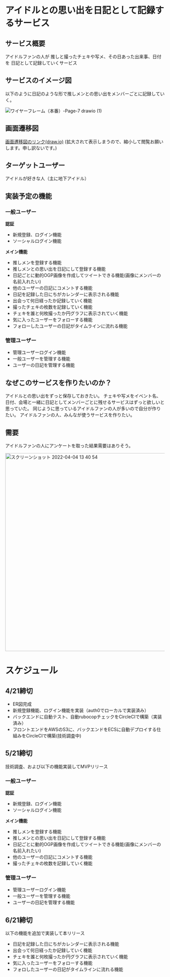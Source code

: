 # アイドルとの思い出を日記として記録するサービス

## サービス概要

アイドルファンの人が
推しと撮ったチェキや写メ、その日あった出来事、日付を
日記として記録していくサービス

## サービスのイメージ図
以下のように日記のような形で推しメンとの思い出をメンバーごとに記録していく。　

![ワイヤーフレーム（本番）-Page-7 drawio (1)](https://user-images.githubusercontent.com/71915489/161472534-24be4305-27c0-4dbb-bf7f-c07b5eea8465.png)
## 画面遷移図
[画面遷移図のリンク(draw.io)](https://app.diagrams.net/?title=%E3%83%AF%E3%82%A4%E3%83%A4%E3%83%BC%E3%83%95%E3%83%AC%E3%83%BC%E3%83%A0%EF%BC%88%E6%9C%AC%E7%95%AA%EF%BC%89.drawio#R7V3bcuM2tv0aV815EIsE74%2BSbSUz6e7pdJJJJi8pta22ldiSI8lxer7%2BECQB4rJBghJAUTbiVFsmKeqChY2NfVnrIrx8%2FPub7eLp%2Fv3mdvlwgfzbvy%2FCqwuEkjQPi1%2F4yNfqSJ6mSXXkbru6rY4FzYEfVv9b1gf9%2Bujz6na54y7cbzYP%2B9UTf%2FBms14vb%2FbcscV2u3nhL%2FuyeeBf9Wlxt5QO%2FHCzeJCP%2Fry63d9XRzOUNse%2FXa7u7skrB0lenXlckIvrT7K7X9xuXphD4fVFeLndbPbVo8e%2FL5cP%2BNsj38v7cPvP65d37%2BdXv%2F25%2FC272f%2FXR5PqZvM%2BT6EfYbtc7w%2B%2B9fyfvy%2Bf7jfBv%2BdP%2Fu7D399H6cN9%2FRT%2Fr8XDc%2F191Z91%2F5V8gbv9dvMH%2Fe6Ci3BGvwi%2F%2BGPxsLpbF4%2B31Xc4u98%2FPjTXPeGbPP59h8HlPW5u%2Fnh%2B8oqR3i9W6%2BV2533G47vc%2FrxalzecbWv84BtXr3u5edhsUflOQt%2FPbr584U%2BF1ambCP8Upx6LO%2F%2B4%2FLv6mi7xLZc3z9vd6q%2Flp%2BWuufnmaXGz2mNMR8JrFYdul18Wzw%2F4w3xZPTyQo%2BvNunj2THMs6jH7a7ndL%2F9mkFiPzTfLzeNyv%2F1aXELOBlHmxVn1tHqyTZBfD9BLA900rI%2Fds7AN4%2Froop4vd%2FQVGkwUD2pY9IBIIEHkI55yyA%2F6QuV2sbtf3gq4uSm%2Bx%2BW2L3AW65t7PCqzL8WxGjRBWv9NRqzARVL%2Bx7zcw%2FLLHhzF1umhPYqJzw1ggKThCwJg%2BFBiafCQNHj3%2Bz22vFN8XzR%2FeXnxbreLF2%2B1GcNosvN%2FZCMbhPzQJvLMRPGgQ6thu7eb5%2FUtHaSX%2B9V%2B%2BUNh%2BfDZl2Is%2BHESvuD5fJpdx5JxrM0gD45IsJXs0xtTm%2Fg2x8eLkDD3ck3jmdgynUi2nRcoKVeWJ26gkj%2BfsRcxeyjmw4S8tSm2sV7cnC0e3dW%2Fq9WpGLDScyJfenNhmJY%2FwHOvw4ssuMimF8Xg5PFFNidHovKIf5Fl5RHUnMqrZ%2Fn4f%2FwgvMjT%2BsE0ry%2BeRuSUXx%2BZkWtml%2BTUFXnWFLim%2FlCft%2BLHLL766pPyh3dPizX4JdbfB%2F76tnef%2FxH4xaLqY2eg%2BDoLS0Ifo%2Fj%2F8B%2F4jj5%2BgcmXxePq4Wv1zOJ2i8en6rsMMbzXm%2F0Gv9xivSt%2B%2Ff4kXUBvjC%2BZFF7N6gt%2F%2B8r9KEcVednT3%2FLgXG6evlZ%2BVPHES4S%2FXeQXPwWM%2FAn%2BOF83%2B8UWv4314o%2FF18XjgvmOqu%2FDAEKUA6E9NMXhp%2BaYYJP2pXfGLRCQgQFcL2mRwdZhVbj60%2FrE4%2Br2Fr8MaOl4WygYO7%2F8j7NWoU1rhfzQyzXsVQgtKak1eyW7C52zrZ%2FJ0py0i3%2F4dDqBj1pm7uNmvdmVQ6%2BYfT409S5QLO6C4%2BKbw0fLHR79i3yTcfldFkeu8GP8xmL8bcXYreq4NqDXEmQddBvU3KYaMHoG%2F4O%2F7%2BJA%2FY3H5Dsn11SfH1%2FADmDx97S8uBxE9qryrzvmcX17bBPgM%2BWHIK%2FOXoCAt0M9FXzALy9l5jA%2BWM5ifLw0HPhIUP6JB3deDX99s2JFQXFW%2FjOjf%2BIXnYXc2Sniz2bl%2B%2FqwutmUD95vfl%2FRV%2Fhh87yt30jlQBdX1N9VNVT4F75w591tNncPy8XTale4uI%2F1qZtd%2FZT5F%2FJeyUeP6zeBfzL6YCadQvWDWah81hSpn5VVD2bk8xUPm09IbS15U4X7Np%2FO5xWCGPPMnp%2FX5xkYVvZPB%2Bj0FMV4YyRjbCabK1HYzAr%2Fa3NiUsaYyInKaNKTKfukBt31zEmZk4tdc%2BKOeQ%2FiLCz%2FpFORPcgbiPo6yZK0LtTOLjq76Oyis4vOLmpsOfgLjw151JMkJJvTbEY2pyHZriJyBO8kK6BU04CbBM0UqCZACX8l%2BGvoM8CvYV9jtAZvDXhysIJtDXX%2ByhrkwpUlvCm4Z%2BRdi7GaEtTiTuyCwtnCRojkk3QD3DQUbn7XEyp3PfX%2BWV6WxQ19Dq%2BdNYiF4MtsXuMpD%2BsjdUCkeHB9cZ3g8Mo0vrjOLqbZRZ4xyP%2FcuQE3vtmuw6pHbLVp1Bi%2F%2FN3DYrcTI8j4xMPi8%2FJhtrj54658NoTB3R%2FL%2Fc09s4GnU%2FfH1eMSh2U%2BLF%2BKfz9tHgsDwUeQo5Y9v61NfuSLe%2Fw49z2f%2BQ9ID6SxDH5ruR0UdceQsR8kBXwRDyrFgBsYJwCgrMG62y5uV0vpcv1IURPvQcNCIQm7oQDZQWtQiA2nExQTmgwoC4vp9gbf62aPsXG1eC4%2B7ZIm90wtruyLFCuh%2BDJMpklaBamlkGEYz2PZWHIWb0BI5YGXxQ2kAglSSQxYF4vmJTl%2BZU35ldW%2FXewXk%2Bqi7Q33TD6zCUOjBAaFRXj13eqlcPVn7xfbZ%2B5VvlSobo5VF%2Frihcy6XriHJD0ynUmpj5RPoVQPoovZrMycVImXK8YJKI6gi%2BwSewPTK%2FzgjBb89plvLQEYJ2IKME2L%2FXrUZmNphn6Y5TZ9Q%2FOhmAYJPw2KGSIcEeZDlXYkycEsJanJhCQiieNMp0pxyk2M%2FhMDrxQdEwMNOjGytzIx6OautP15ppgG3AOcAy7ekV%2FsU%2BeIOe%2BQf8CSEI4M%2BflbQX61JARkASDBtdxvXRIKPyipa1MKtwivHzGuGsFPT%2FFzZ5GbBgdMgywY1zQgIb%2Bjp0Gd2gKqEvIzmCMxdnpm03KZuCLLxJSEpFXLRILnCN58FDMiKp2kBM%2BLGdmXFDsJPGvmF3m5n8jm%2BGztUREfq%2FbVEP6%2FfpCTUyHvfinehpuGB0zDKPFQ0EzDUJ6GOfKAPXtgLQ4UQjWLB4QEzzf8IwV5rrN5KOOPi17jPz4u9sUN1%2BURXB0PBJIyH%2F8M7PGgLlMPhZzt4QuNGV%2F9zD5747eEqGRciILydw5R54SozB8XogylxRyieERtN%2FvFfrXBF0%2BCwTEWjQtjGvk2h7FxW63OKOqwiIKybQcgSqcsA4LXt8uHv5Z4S8aPPIr1R541ELncmFs%2BcxbP8B1vV9sCcNW1u80z%2FiD2ujXy0EuYXH3IwaC7qCP3IijvmsW04dc8GKBUkwODETAknp9LWXaSWUGJFzNnIwkMxY4%2Fg8CQelFgCwxQesWBwZBlyFBO%2F8tSHg1pZ5FPoICDTdsA5RwcHEzAIS3g4DdwyDk0pH6XbYhDLwgGNg6RRh%2B5Q8OhaPCZ6G6Q8HCIsw7joIRD7NmyDZGh8K9DA4QGFDamgV8pUjzFs4PAUDgUsS00aARrXVHoiIpCw0wsCs2zkRWFRhrhWp49RsE5I%2FLKfN5s9sUoLZ687bZkEqN0MjKLSTFO1wn%2B4eEJoVcY3i%2FlfxdquhShFp7tWZDK0q3ZmjiWioOjLucDQcxEoTUYQDHWmlKjTiTzfwkQ4cdztb5fbld7Ybiao2KfAHO9YhiPhCCe9LPn%2FR4vLRwOn4rXLb7BJWP2wIR1yVZGmelIsxrbJmEBaHRudiONJalowc12%2BVAsxn8tmXvZAJMcTFWxk50YMW744eGvX%2BHjZlVW%2Bwh0auQZmy9fdsu9BBf6vo5AkBw8lZelzkqVM4FDtxd2RAvo6ECUDwciOegaOjN0%2FmYoQMNBCKyErxyhO84tgsvrRoGuFs8cj82r9ov%2B5jA2DD4nopduEZ%2Bd9eog2dyXL4tsCfOC8dgeqIbUBIUch%2F%2F2JVXqXB9mfaWpa4BYbsi9XgyFmA2A5sGBxhpowlNjRiMQzYwlGZJ3%2BCv9uNmt6qju502x1jz2cILZEI84zvvN0wUU91bHBvXXyNVml3qrm8165z3vaASyKy4eJDI2aGBLDkxa4nIhuzUp%2BJj6kee3VsgkAKbi1LMV0I6hgHbPPhMEcr1gtpa87kvCzReknRU3X2S4vYLyCmXaJquFgTsQ8XQAA%2Ffn0g%2Fb1b8hHFOSbQFidIawdPvhrLrRD%2FUHKKfVhRxJL%2F%2BurwkgmNZzp92YimQynLW0hfA4hFrM28PrOYBwlHtEZsI8xI%2FvpUUwnVHN9EwahCjlc90pRHkPAsxb1FAZlF1Js6q7KcTdR5ro70glLXZPlV7Il9Xfy9sTmLsoPoCBA0W550MFH8xx45BI1AxX9xEICOwsTWqTghFR5rC6iMjN9tR9Kny8xba47%2BzfhTvU2lXXLI7sZd0whxkva6qCuQTzrIF5J%2F81%2Fl7PxxHlsvU9GZvE5cFyFx2pmyas2YBCCtwyZ81TTcBM1gG7G39H1JPIsaCVVE7DV0mUCA8v8muJu38qEXYcxT7Hr9ayfb6cX0nob8R31NIU1P3QnxCs0yGqiyDRfeC8LI3pwPoh1lyPLKALBNXikqAfBBDyQ1vI1ygyPpyPU1UK1Ebfr8LSUNYIUIVJEmBIIjGibG5MOt0%2FbWvUaV1ifdZLZvnMKPVD2mZ3aq5MZ4BGYoCiiK9YO731OZ46JQyU62PQsLM2NK0NuLccacP8YlqyLmQREcupBHX45ZWK5cxyfk4wG6as5Agq5kEeMXQQDI1DFpe8EFUk4ZJnZqhedI6fXjymD84qQHpo1IsuAdbwL%2B32KEEna%2B0jaLtvz9qr41mwwlQ5AVqFjgg0O2iw1xUN9mPJlQ5IIVU7NSh0pqZoydSriVIgQXyJiHmJ7g%2B7r83pujSn29Kcyp8GNBA%2BmX5de8X64itxqk%2FpszojKoiRzKLPonO%2BYnW5bu7csLqwcZgEv438irEUsn2RuKebp1cWh9opwsmH32FUkstclSRNV8yzKIHfVRP6rD9FzK%2F4ITGy1DgyT89z8h0ixpZBdPEXnPCUmwfW5wFFUFSuWZTGnK6YBCZN9DvnIFnDLcFadDRmXi%2BdfrmKVaMQENSn5MEVf5%2Fr8tWF%2ByAGyDmeKDPEY4pCkl3lKcYvmcU9K9F69eaxeYi4lyn8Kd5xBDtxlBarSr%2FMy0h0XkaieSyIgxkQUrrKusX4gga%2FAQ9kxgubXR8JivE7ZAcTuFvzypDolYWQVxaHslcWWNP9TNW6n9opGEVsWgPUJVnoBaJk1GTxpWaRuhlYR%2BSQjTRUBCYlJMFeCgYoYOtMNr%2B6gvArZSajK%2FzTsjNX7iNsIbFKDsr9fIQlIJBhiQIwUm2i9eZfvzx%2B%2F8s36P67S%2F%2Fj4%2Brft9%2F%2F9uknHbX35fp2ut2WI3qDgwqrG368%2B2%2FWorbyFSHD3X%2F%2Ftry9W7aODttBB9UamKnAq3KBKlKAOAy9OJHagsntd2U3W33HZojlMtRQVjmOCVcRudl%2Bsb1b7qWbHVD%2F9xf6cffNw9%2FfPv60zT6%2B%2B%2Fhy%2FzL5V9uGc8TJjkE1d1zQ0WB8PQi8PGD4Ffh4%2B5AxyF%2Bj96swyR7%2F%2Bb%2Bff%2Ft9k3%2F36yS6nGgUqTEWtfaF1MI5nDXMiiPF17n9%2Bkt9uvzjv%2FgPL43J31d%2Fs2evvh40IJXR0Jj2IzG3NPJGtZOFJVPXpKI04BbtoP225owrXLrTGdHWLX0wbVsjdalE%2F8yORT0zVV%2B2hX3R%2Bbayy7bhfbj95%2FXLu%2Ffzq9%2F%2BXP6W3ez%2F6yNq2%2FTrzFGaUdaaegpNIIW%2FCKr6NKFq%2Fv2nd5%2FCP%2BM%2Ffv4%2BeJytg59%2BeXn3J%2Bj19tuMZSD6tRMrxXtcPe1UqGoraQPcY35hXtwXi3EVerlZre9mdbXzVdQc%2B1R%2Fxe2FytYwEcUyJmj2m1u3IbUzE2R54FZIg4SgV%2BUC5zy1ahn686m5nZPsP%2BpXQZoZYCwVy49uAMz4BHIGgjCyNbxdQkuHBdVjsOBh8by%2F95m9RIa3FjjlUe4lmgSHushhmnaECWUZ3OPeco%2FgaBPUJPmmOvGkH1nS%2B0TykdvVX0d8RO6LAkZqDo1UgpP0uRDuJ6mx4lvKK9W26ybNzyQSflgsfmBCyn1xUOUrVC8jCDUE5Zix8WfEyERohJ3LLxf4vo3CTF%2FFue19gU%2B3XMpgUPa2p7PYYzGwvnoXfiVgy6GVOrO2UhvaEx2Ga8W%2BRyxxE5cATevKJDjbbenBmynFJHN7rHPdY6Eopd1xbVusFAqDmdhigXM0UO%2BxdGcavMdSL2Ruj8UEsTLBBR%2FBBitQ50AbQ9XDj2QrLnWSoJBZNO4lDNwRruMnxPEJ%2FIQgFxAYApQDMQRAI3T4MAA16PDHmO1sG5GRhN%2FDIBKGO8o9Jr2ZCY2MutH4iK5kIozMB%2BBhzKjjBtC%2BRL2utRY73TP%2BqVapqY576POV3pIzOMyb1Q4rVLV1ha%2BMH1Qih8np336M99zZpeica3bKNSVjKQ4A1C3PM1yS2O6lc9iCFymNxilxAVCaKmhlEPa9thaKEAkLBeSpZKCnYqJaC570GuoILUwM7Le3rd6vBvfCTTEOi9V6ud15n4sFaLfc%2FrxalzekrFhCPxsiI5bdlFUAzKmwOnUT4Z8LnpUBXeJbLm%2Bet7vC4H9a7pqbb7Dzuv9KVi2diLKyms8MPKIwFDxZBJRNpVCPRZBYK5sK5BDEx0WxECOSLtYHyrGUHQxsFuub%2Bw209RSmOOXw6Jzi7bNDnwZGzM3rbUVQYmn4kLw55fkIXl5evNvt4sVbbcYwnuz8H9vYBsL8BPpdQcfT3uCqqS2UkQdDVe11oRu%2Bwfbu8%2BIfful%2FFB%2FDBx%2F934WyHeNxs97syrVdUeKuiELG5SBhPL3f3C4f8IHr8uh2U1xJ%2FyLfZFx%2BlziOhR%2FjNxbjb6sKhLVfG9BrCaoOug1qblMNGD2D%2F8Hfd3Gg%2FsZj8p2Ta6rPjy9gB5AE86pBZK8q%2F7pjHte3x5EE%2BEz5Icirsxcg4O3Q%2FDA%2B4JeXMk4aPli6afh4aQfwkaD8k3HO6psVniOKs%2FKfGf0TvyiOfzBnp4g%2Fm5Xv60PZ5lE8eF82esRc0BO%2FAgl7ku%2BqDn22BD9p%2BJMLgJKPHtdvAv9k9MFMOoXqB7NQ%2BawpUj8rqx7MyOcrHjafkDol5E3hbfZ0Pq8QxLgy7Pl5fZ6BYWX6dIBOT1GMN%2FYxxhayubIkGyH3%2BdqcqNwZcqIymvRkyj6pQXc9c1Lm5GLXnLhj3oM4C8s%2F6VRkD%2FIGor5OsiStaQRnF51ddHbR2UVnF3sXOwh7jMMpcjT7QCugVNPAcEb0gsFoDd4a8ORgBdsa6vyVNciFK0t4U3DPyLuW6tqmQB1ce8XbsZsg0nUAhCQgbtwgJuRkxrc9ZN%2FlGP0co9%2FpGP0MBRVCsaJhWFI%2FeIJ1tvCOsc%2FNkfoN1d5mCPonZvWDoa8OqTkGOYf2I9B%2BSgq5f02%2F%2BW7x%2B%2Fxl9u%2BHb37%2FEH%2F3w3%2FSX7pbgxRIz25uIStepY1zWo9NmJUySoREirdzWrx9JZ0i7G45debbk%2F8Rhnh9Tfnq58v39p%2Fl9naxFtnecnn6UD0ia1hFfGOon4a8i0JEU1l9DFsCmiB21VYaLlUBHfxuhkRF%2F4iirIO2KeRzBSlZAeegAW%2Bn131gucRrqvxvJby155THXhzxub4o8QDZ2DAGPXMjtcYQ7mWpz76lxkhJGNWJ16YdSDUBGF6x3uGfV8itYyrvnGSewLUM5Z7DPPRQLoPRRGnIu9vN5MfNx3Xw7sMv%2B895PPnjA9Jh1HH66Eb00a2ZtTQAzRqoih5GmRcZcEZBLHVGHKQo2XerlxWO6y62z9y%2By2zYrnqVmfQq3XZW4Tt0kUZWvkNNyENrKqsHhNa4fpZf%2FF%2B8UPHVzYthmaf0oBY1ZeHeFMtU81op5iXF5Z956ZFfD%2BdJH%2B90tFsOe1s6X5xPWRJ7SdqmgZNElkjPwGmF3sq0YlNBNEaCmnbtjKSLaCvy1OdnU1A6NPyMyxniLDcdujWhvDjMJaY3utQgjwj8cl5LS6uG8fnQGd17XfMBJA4uDH1adidQvmAyDZAf%2Bw2fsAP8AfY%2FiLxIDuxF%2FpAg75Rk6o2qkU2LfnEYkdRddKGCyl%2Fye2hTOsyzgeygy%2BeJwiF9ngByeoQBxMVidNRYNVtmSLkssoFIVgxtB6%2BzwneXYLHd7Be1hu8kl9tTymfO4hm%2B4%2B1qW%2BxQq2t3m2f8QSxGIvKkWMObBT7ls3cpJqxkqF7l1T7xEKD%2FGJrog4WxANlChwUjWIiRl6fNYMcJvxKGiRcy5KW5hIU49EifPNctYSJ4CoMBip46MJgxDL7nMzOfT3UmEP136PlQkMmeKdBoiXejf1hcEaVeGDOjz6cLE1Q4xa3LAgq8LAJchNxaXMSAj6xIpGiEEupTvD4RoD2kEFCvAxlVx%2FmsKfbQV5d2WRedrEuxgOWNWxvyoM5zcKdnMwnz0zKbLL9bfl5u4h%2B%2BeRcn18H1N5NAHdLQKqhDyFJBnfEt0wj5Zk6TnZ74BfIYqY04SnjfK8jk9TaAa0hNOFswLp2zdSJnK%2B7ajtt0vWAsQK7Xaw270ko1KmDICv2lNP70%2FU%2FX1x9%2BcBGnTrh3pBWSYdMKvzwvf7384zL6sv726l%2Fz6aQwLD%2B3qfEeX5cDOoYUWlMCLdr%2BlPniEi16kYxbWqsNCs6jK9kxUrLDOI%2F8Ag0xxNn0HEHQkuBd2woNja5E%2FSHSe3zebPbFIC2evO22pJukrB4xNHzXCf7hoQQChgcIN7pQdazg%2BbEF4hKmrAGhWI6lUsKgWL6Z%2F0JgO2yplhbGAWi8Kr6w2iDwfwkY4Qd0tb5fbld7YbyaowVEblfLZsSY6xXjeCQG8bo3e97vsW%2FGAfGpeN3iG1wyaxi4BpasUd%2BSkRAIx0rJx%2BOQ1j45u5HG2pAW3GjTHh4FpkwuClTxRJ0YMW74%2B7BeigR0my9fdstjaShhBMmlgPK61On8ngkcuje0es3d5wEiMZxrEURIAlHozND5myFJlM4ihMDAauUI3XFuEbxNGgW6WlxzPDav2i%2F6m8PYMPiciF66RXx2prA0O5UTEM3n1EbZI6rPgXC49ZXWTAD7%2FiH3epm6gewo0Dw40FgDDaBCZAszsPytOUoEp3rtiBK68R5kLXLyJ2cIQfL%2BtAUPmqRmkIMHGkU%2BVxq17HobgvPEbjZaoC%2BKIYYwiLTcGqc9GRDAYD2BVqUfJ3Kb0UvLH6VJwqQYMe66yOZM%2FiXGkocZ1UEkp3KqaEgSOk1XNmm0buoyCDvGjFzT5BxJ69N0ClyjLzPYi%2Fn0HwFm9qlpTgMsLUIeo7iF9JQ6FESoYr3ZY%2Fa%2B3WKNrdHvT9IF9Mb4ksmu2Lt8uVAQpgbIy6D14nLz9LUSLyieeInwt4vqxkp%2Fgj%2FO181%2BscVvY734Y%2FF18bhQpsqOQEgPbVA1Y8TTyJ0uVa1MY6xCq8aqLGDnmE26jVcIcbqbqJvJv%2F9lsn%2F34ZdVmH7%2B7o%2Fw9sO7P%2F%2Fdr6lelSpTxQbY9VtyanuQ5EUtQ6nycmQxAQBrYhikNwStISfil7kYYOlLoFUuswUU9SJHKliNe9tHUIeUPE0Z0UbiNJ97e9vjMGXq%2BaMqPYts4jMW8AlEGnJLHJIgPA%2FbNNZWxO6mUV24LfPdUM%2Bqcqhi7KfVzAxyf21A2szZGrCc3KdLCOvVYr5Z3DMwgJKha2R30Y%2B8tHN2BKnvJWjAGXJ8C4ICyQoGScqtRyE5FUgRhNbZ6ppEKvhOpN3DW0O0PS%2FDj7wwU8U%2BQNhGiYeGNOydEWTzBruN46BxN64knIcXwlaYo7p2iDVD4ou8kbkekI6pMJTMGJKheIdTAB83u1Vdxv%2B5lrrWLtpg47Xi%2BO43T9IWCLVtlrQzuqvNLvVWN5v1znveVfWxrdkKKToYicW3tuu5E1%2FcSgG9wZaqt0G8QHWwPRfiVH8hZoJ2NIw3IytydlQaYhwGyt7iGPmeuCKCCpke6RFg4RMZKHkE4RNAIRuHn%2FHhB0XFUhUwjXNofFjq5EF0WBoFlhJhDQtC4gWdEj3DxwTDAELbjy%2BrPR47LhFPN5VM19GUtBPTuAvtb6dRltewzdQNnlvDaxBFHuI72CPAT49Q4IHcr9akZjqdL115JNPIjtRySkMozXThVkUybAG858vLLE8nQ1LtEcq8mCe%2FmoSA%2FxAllnKH8GRSt6Hqeg8ZiHpt9tPiTa6edipYMWBe7J7K1sCrL6u%2FMdDE9KCclFzcbx5xZANroq7Wd7N6e17WwNTHPtXfsbyzbrexhkCR%2BDIooggI2UHtfYE14iOkwcTQofROrElVJdFT2%2F3zdvOyW25%2FXq3LG3IS78woITJM2U0ZQmFOhdWpmwj%2FFKceizv%2FWNrHK1z7gWvRb563u9Vfy0%2FLXXNzIcahirVoxT7MQCSmbekEHwECVmFYUNEnLIrmESLzM3xc3GHhYVXvnhIpXKxKWoR64WaxvrnfQFZdcJ6S8r8LielAHsT26dEjgMWNIfG6u2Y4%2BZbND58c8OTJMF5eXrzb7eLFW23GMJ6sARjb2AYhP7iAzgYYnLQ2uKE6uqQsxetXz%2Bi0zJ2WOQLejtMyd1rmb1nL3NlFZxedXXR20dlFjX4ETcYwzXYoGvXhkwKoqcqcIibKWk%2BEahoYDjZeMBitwVsDnhysYFtDnb%2ByBrlwZQlvCu4ZeddS1%2BC07CsFSCeVHafHboJIj51mSCKzxs8cqvOg9xG4KON4%2BaTeJeKVs9wodvVwmWWT%2FLR4LAajuO%2Fs3%2Bsll5zQzWF0kgSqcxKo6XelOQmqGc7VvSlah%2FD3OuocGhyX0OxcZeMMiRBnUAb9DMUUwlSokAuA5hGYntdE3g2eYKgrVTDGpu4hEm%2Bul9sg9OMs8Hw%2BJTJkAzcMfXN8BgdWLisK9Km5zmjvSdoG8rq6wqF9LGiPovRkUAeJtzsrE7WbsA71TPrI3WpCFnAzQHdEACeBUgBATcguCFiO8ySlnUvkadBtKUJLYuTFzf3zdvkN9mTKJPUTpopabq%2F%2FKmC3uwDq909cPMGbAqFpy96c4fMtESBdgKC%2BWpEIzhxZfdec0XTmLU%2BtWvgZF4zO8aNDzP1ie1PDNweNf7XNFKXKq1qLd%2BVfAKMzuDrInQ%2Btc0xl9c9uTp1oFkHd6WEKzKLI1iw6jGfsoOkBVqAqutIr6ie%2B0FRTLNqtTm51CoF5NezqpCFi12bje9pytmyu05pzVluPdUSx4gw2nEgezgQq3bFmJkF9Up29aHZzC8VZKsKonGwSM8L4lFGCgoSvxUfE2LGnSANtTqPtAq0BE36h5B71NeWrn11tPrVy%2F1lubxdroYM2yGWzSzsphwJrAJQihbaEImCwQo21hyzqmnl2%2FYU%2BL6ll4otZ0AQI21WY2lNcbpF%2Fy4s8kP4aeAuqoczjVnntkALQlzHwKn98X0ar2mxDcHtdRtwKixjjB8WfdTdnUFIUpRd5XurGFvby8mKGyNNJ62d2YNj4lWmAmSolTlOPkQDzMz4PkgCdIYOrxxITdoxwHSwgK%2Bc4WjbkEjDbMxqtxSZjUEo8rcysrbQ1AgxpAC2MJhrcYCpyU5oHjorcJfR0pkCQeDmjPSrILAPRoGHze1ARh4AHsS%2Fn7vH2wStGa7m%2BXWxlhMTTJMuURvO8g%2FGsRQ2l3YZqfz%2FULoQntvEBOglSs2NFt4aoPDSNifw9jAjZwF9Vr93OiAn1TVVfAilQsPzSBIE%2B%2FJ7V%2BxVHoO8I9B2B%2FhkS6BtapfDUbiHQh2wXyJ9vghYd3CKkUIbs9EHqEOKLRiRpQnbBhV3JqoKoGMevXZB6jG7kaYLU0m48TgcMU8NTTYNo1YWpe4woJD6SgX0BJkLV4MeIzo6PS0d9Agx8O86uUZhTdrba5OyKqcGkW9wQYsCzxdgFTzdbjF2RLmbfMmNXnMYiJKD644H5umINgcHl%2Bna63ZaL2g1e0FY3%2FGC1VLh8t3pZFTd7v9g%2Bm57k1a1xSytz8zrgFrdsXgAk9Rvy5e3dsnXANanFj4yixSgU8eSLpmNXftn1ExukyPcKk857FZvqu%2BVeupepwFysEV5mgChvJxwKR4HCgyGoAWfbEIR69RwExw7BKEssQdAe%2Fjb%2FfNpM7r%2F%2BsQ0%2Ff%2F%2Bvn5Lwh6v%2FXYPNQEctxcIIh5Lf0%2BRiz3TkM37AssD3gqRJoWYHAiELpfsOigSNtdCRqA5DoppHOAbNr0yh7LbDLKqhiawZiBB5qXqVJKqts%2BMcOFTBDyAXFr09ClUzI3tKBlXwE2jQX59FecGRw%2FOVDs%2BA5QXge1Zn6Fx1gasucNUFZ1hdYGbpqIoLeMcAMldgRYGJGD34MdRdb46AO3REs45o1hHNNucd0awj4GYH0NlFZxcvnF10dtERcL8FAm4zMRpd%2Fu0AmShCAd%2BzugzQ8W87%2Fu2B%2BLfNRBVOTL8NfojOsr8x9jE79u2h2pfNAP%2FE5NtwQYWacKIv8h35tgN7A%2FZTcm%2FDSO8kEnbUfmdH7WcozyH2UPK990EM9P7bYvqDsYuU2NVyIhScQNcZdpJnVyVJ1RST6gpcQCwbfDsZinG4nTvpjyVfGSLDC2Bn2VoCLugU7DiYPk0CW20dkRqrjizNRtFQknmhwDYF8Z1a5EeDoQcRTh0TXDvfvjy9VsbKcY3nsWxaObQPZsAioE06iQHzZaRPGgZRJyWBFJ9iexPYTY%2FZgFn1KjPpVY6g4q3NaYS7bbE5nVeyL2F57rLYZaG4t%2BDLGBb39nlrbVPD72lihDzSoM1ZxZZ6fvNo7mSBfi1olrlVKb4FKQmQ14OweJA54PDeF%2B8JjPfIHxTvUKxWGDGcFr8Qi30RP4ZcxNzA9iCGVt7rbB7KONhu9ov9aoOPTHK5i6N85iye4TverraFM1Bdu9s84w9iz%2BnLcy%2F3mdYgfhscB5EXMZ1DubyOe4Q7jtsVW0uKISik46BgBAqBF6NmqFPBiQOEOlDo%2BVA8z97o29uGtqw00sZULgLA1yQkRR8QvYOqeL16MO9RrOw2r71XrTjzYj7PEkfgyoVrpZIhQydIo%2FnFWazDatV9L%2BcXrCguFiQ57aAyVCjzMlvDbm7HebD3TAU%2FYxw8m0XUDy4pm4KLWbkRnM4v8rLHpngwI%2FprtBNmSuuPSLoiy5uSCqGRRl%2BjzTnYlENuBBvKUJ0SPirZUCVopVUxl7nYs7aFd5j0g%2FECndeSgAhGkIAgxNtuFR3Y7w8hjsuh%2Ff5uvfhXFPBiS7vIUktrfnGNTNUNe0VX80%2FLz8%2Brh1tyRUTugsTlmZYeTAPxlbJps6i7JbzfEh6l2Olkigmi4ZbzX56Xv17%2BcRl9WX979a%2F5dFIYpp8nmYZEKbSNlKgSRDqEz5vNvhjkxZO33ZZMhJQFAeSKvU7wD48RcGfKG1BuGwkVhQhrLlsXJS3m1jYfAn1GmPgeAwE%2FlEGAbBWQwCAAkwRVa3g9v%2Fm%2FBIDwo7la3y%2B3q70wWM3RAh%2B3q2UzXMz1ikE8EoDYdsye93u8RnIofCpet%2FgGl4wdAO1IybDzLRkJkSM7Ohpm7TOzG2es9WjBjTZZ1HFgkpsRVJQ6J0aMG%2F4%2BXGEiwYgRiRn4o8s5HHlR6nQgzgQO3RsLvV6m8wBRPhiIcjlOETozdP5mKBALfyxCCKwJrxyhO84tgnc9o0BXi1%2BOx%2BZV%2B0W8Vtsw%2BJyIXrpFfEKBrkO6cxIQzefUOtAjmMrLiAy2vpKzgIhBGxqNu%2Bd5Z3zsMNA8ONBYAw1Al2oLM7CQL5SXHn0DrBPyPdPmwDDIvJzpuOK1VvMMEFsdtlkQ9S%2BqPQPZpfZqJqe%2FNMo%2BD3kOmqHtTvyID1pPAmAVsia%2FBE%2B7TrWzA%2BWXtGu937L8UkJbbggioJ4ve%2BpLcLZXo%2BOrv%2FoSydjLgoXnK%2FKRRILUgxTQ1RV3SNOg407mxB3%2Bfvhjdv1fdHOZ%2F%2FrD5F%2BPN9%2FMv%2Fk0ieXQnjToTt1hEHWHNBV1r4Dab4vSDjA%2B5Ljdq9R2aJ8c5yDuAH8COaz19tQdDI3tKeUd4I%2BgIRF2FvoOxw7QSQQe4DcN%2BVBO4cEpPDiFh1NHqFX13J0KD4aWj5NLPMCfQx2OdhoPoeMyd1zmjsu8Oe%2B4zJ3GAzuAzi46u3jh7KKzi07j4S1oPBiK0wwr8gC%2FaTVNAKtG4CQbFJt9q5INhglpBxFsMBQkEELMw%2Bo1wJ%2Bhsz6nb41ju%2FerV5OmoLI3otIALUquZE2nZM3QJDixegP8KTrrZZx6g0P7IWg%2FpXwD%2FBEOlehx8g3jlW8wlcQYkX4D%2BJFIomSklEptJPsEsU71QacQ05LDnUEAtsa5FL78%2FHL18c9vfvvfn3f548%2Ff%2Fvrh518magS3md%2F6q%2BrnaSgaPiQyc03bCcANhKXgARCLRv9m1nMBrgI%2B4jxJM194GnRb6gaUVJ6Lm%2Fvn7fIbjOmycOUJV1cut9d%2FFegi6%2F2YCtV5f6tJWGdDTg2al2brnSLAtptQEwAnhgYHMf9NLbY3NQhy0E%2Bt4lyiWENVIP6u%2FAsg2AEdWZn8rBWpKgf17JB5KiwC7Gj0GIvFyBYWUTcWxbLHu8fbB69Yapfr28VWxmM8TbJMuZKfN0zEZV7YQCq82E5wtVqJvi3tNbR8qCMO4Fonx45tcSeiPqTmO%2BfvYKTjHfyeehWPyta0p9VknblOu8nZR9bLZDfkfBuxwrYPZZBQdmqDBIVp3XAeOJwJxCwADWdmazgPCzea3ATEOEAzKzmr8yuyG5j2EH9zu4FXvBuIo1PvBjTEaZzBUw5nhgS26RhyqYMUinxYW8MOlMg%2B3OqxVXEvTEHzerN9XDxAVjHHff7ZZcMG7IyhM4Yx4P0NHBo5THJ7yJmT4eYWnJlJsSTGzHczx80clEDyVsPOHI1ITq8CQ3XtUU9arK6EiVSchPvSiv%2Fgsj7qvWj0bWbo%2BvpCapG3hokoFJ0RaDuNUsAVoQfN40Ldydleu6RlDQ%2ByzczOLCk1ClKc125SkAi7J1VxByYpmuJyqM5KvtbKWssd4J9Lwsxd%2FbsVtapKEZbtIZxVNyI2u5xlwpwhjeScXZdXGI3sp9Z0HcqsUq1nKl6PgDgmyIRvQg4BnkEaCmwEGKtHTCrBYUbMTO83T8zRd9iWftzsVrVcy%2Bea40dlZFnMlC82JaxCJXZFiqH6%2FVzxlb03t%2BvIW91s1l9WBRK2dWEvrgsufuHjO%2Fx7syYPY7y4lCcmq80undwsHpfbRbHkZN7T%2Bk6GlHLlMLI2CCtA%2F7WhnhvW2%2FkJpjPfE1Vx8hSANeQvWNujqpeFoQJzfbRqnI%2FtfGwEBLMDqN%2FCXlxHQxjHxep0xzMCiGeGzTUFh%2FUEKD1aMz0BOFGBiDR9cDElFXk5EdeExerZYr3rWqSzkq8%2FriXA2dRXbFMjgMBzYJt6PIGnviZ3uePM4lKt9vpilpNTab8SVyfFbbM0O%2FG9mK3NjjjEZkArGcp9L5cxa6KyFeY%2B7xRndtznrrXGoNEORE3dkzfXpFDZ1ajpznWabaprEqndTDjS0hRRnZJyRI4tfTR%2BlxhFlWetIRrcPOd9rUmQA8UmaRR7aWBn8YJnbmfk50DG9FQXtm%2BZMT0L%2FdQjai8NP%2FKgrOlwIbhGHa0J1nR5sRcGNez97Y%2BETT31BTL8WNw0abOpi3ea5GKBpjk6dRgNGjkPh4YONIgV8eIYasMh97tuZQ4OoDwVVM%2FWL8X6Csn11b2p1hYPP4i8XMBCAO2IFfT6otSqMQW5N8Ku3zo5zoFcH%2FwASBq8t8etb2ZkT0mtD36CXt00mqxzXbvLTsb9zsS7ocHgZ1kIbb4gM2mikAQWeQQGw3HqO059x6k%2FBpqagzj1DVmqXMNWWePThyWBDS8c5xsf7MRjldCI57HsZ3C%2BkHH0tJArKnhITWRxYf9f3beha5n9C5gUvGO9O5QJCaShM8XqFTTlG8dzLfVJEOiVQ4%2BOdam1FFSvRsmMJRbibsgPZTucQz5j4iEDFfzw3JL3Z33nQJDzc8AwB%2FB3q5fVBZq9X2yfuVeRUoDVhb54Ic%2FoS9zK6UxyGVPqen7%2F0%2FX1hx9MJcqGAHz7CmgN0DyxXRghL5RzxyG0XKDAM5A9hiHdmT1%2BLZCWKMi4vRP3AC9VxRvBJmeO4ua8w3gXxnmOXZTCGPcHxvjxedYzwXgIycbTvT%2B13xTsXU6RA3w%2Fox75MODBILJFwKsl2JSAB0JcuTJOch6zQc03A5t%2BRNx%2FOnUov3XYKHpMqzrUWf0AzyFS%2FI1LVGNc24epiRMcqJtFZFaRTUxd04Tw%2F%2FUDWvwq1JfDi5OblD23DlECTsqIzN2hJqVGywqehBdi5h0NEb%2FpN0PZG7dFbKTgzHU2D2WEcZ2J%2BI%2BPi31xw3V5BGcugfqgzMc%2Fw5l2lIdeIqMIaiE3URkEQ0gjieQgNFoIhckIIASlvhyEjobQdrNf1I3juA5kQJcTYVA1PRrBifGlka5w%2BBqtiYqyAk1J3vyXnBZOxJU7Fk49WHN0yBBQrD%2FsrGXIQbKE%2BXwWz%2FAdb1fbAm3VtbvNM%2F4gFp1k30N8Q1eA5Bh74iGAqjhMfLqSmR9zDVZ2N%2BaHZbdTkf8iyJGXxUyPH5IgEARKDGTIFgagTIvDgBEM5F6cMhZeCNnGvDsB4CHx8giCQwGT3BYcNFoiHBwOXQZCHgJhEHq%2BzImTeSiFhh151qphO5t7e0YE%2B7JC5GC9grLCjtQgZGX0L78so3Y5jqznfFkBlg%2BjlQsRE6jkI%2FFNS7AQGAykgoUq9hjhAH9z50wKJ5KQ48njnDq1bPTNH8ea4eKgpAkqAdw7qITCBAU9PKFd%2FOqcN4dxFNElnvUPEYAheztCQwEs5wpIbdKZlwvRgMJXDAB2PFphxTfExl6S2Rr1wxREAZK8c0xVKqgMzk5%2FtFVodNh6whgFHtn6dNkyhLywpev0KGCHLsBlacDDOPdCgQQa8IDgbU2S2UsEhy6%2BZXXIm9hFyLM7oDz1Et2NrU0ExIaiWzrDCvH2Xif4R2vT0zKwLPwGstooAjOoIFelNQ80BnYxAMNdC41djPfCuL8hx2S700ga%2FJZeXomWzgpLOm3XVZF%2BmWZJZ3u92p0J%2FEwlk6otHMZ%2BSE0H6SgGFhOQDt1aq0%2Bsdop1Q1xh0MYITcNFJMSVEWroJkbFRrbSi7wsrsYAD3FYSLMLpi%2F5kD5frpnRjyKhFqhAg88QIwK8ASj1KWB4eYnmuHFAJFCYvBqC%2B0jRtWV2P%2FRp8Vh8%2FcV9Z%2F8uVpPWHZGChK6ziUxNKocaWsUGsVmD2M5WLfZLGmEUUc3mr0GP2OYSDBuHhNLMjbgEl1ywZTmTwzj3T0wbGmI6aTHpYJjI0LGFGnQa0sDz2VSrMA0gpjlLzKHwLOhsE9CeBZ2ojvVbfxmjndEOlrQN73UriwP%2BSIAfkXL70UA9hHbcPVvAUgWEK7qR9eddxTri6xxq2x1WyI9ES097b5u8LklB6yson3ZjyUSjBtpTBlf5bN5G3k5ny3%2BW29vFGuZTN%2BQGJXw4CtxAQq2R1jaQoUZZDQeJzfMex6UuN%2Bt1I3XF7tREyDwIolqS8VOqbsFiXSLuXpafHzZ3m523f1nt6wSsYnMIQlFtPRs8dGYulES1hnBDSIkJblJEq%2Fi4rlpgt0ndavPBh87iHPOuMWyB%2B8XeUlzGgqMWOebPanhDQFtq1ovAOIGlNGv3sM2PoDh%2BQ36EQByXkG3byQxmoiaOa%2FeYs5tbCP1VWVZOXFkzlDed3PoRdpXra8pXP7tE8iFWuuZBtIVVEgMkLm8M8NVA0WETMQ5YGuUwSS0njeL2fAflXn3eWA%2B65%2Fv06%2Fy3%2FP2n7zfT68lPl%2Bh%2Fv3%2FObiY5lGcXAw5mNoEqPoFGyUTi5MhYpyTBvggNZHCJE0Wo%2BrMGqDVZZFurFedTzulQZYWtlyIGuZezbWlCzXqKi9dknxgsbzXhHcCA00jr77erxfpOudT1WVsV7ae5VY8s9wKmPVDYmaRZ4kWASLTvIWBvYmBnAg%2BDxq6Wt%2Fw9J4ka%2FUMnJjtmRYb0Z4UJQnp4OIBci651FPZlowpmnahKgjqyY6ySCHk88lHgHEZjABXvmGD%2BhtGoIacCSMYrw1RwxKtdLV4R2pIqvVpU1ZXM%2FiKWsUp8KTC%2F8553tEHBWNHYIJW7oRdljJETmpb9OPOSQBKpZO0dBLDURGQMhpgG0Q8ZpgIFD5vnffca9LTcFq59CTHypI%2FNIWHidy5YarWA2t8T%2FYkds7N%2BaqaB70URNmyLXXk2BmFsbceRIi69KniEsC8CYSHxAy%2BztgtRb8OP5WOGydkQSGGvt7nWWJYdsbFVc5bDsI2g0JEhqmMYtobarE5Rokyfe6oVCcHbIJAJ3pqjo0HE4xydUTk6ScTjSiiiCBLtFc2id0M1Dl6JezPp4d9Ew%2Fo3uMqYcWz5WEuWR14QMr0umq4O8gJrElcayGCkKmtrrqNTCQyzSqcyB0fkDGQqo4AEJsmEF%2BvEdVUqo1isuBXvZFmkMoUi72og9NMsfaNY8A%2FEgninSS66HLbBoBEV75Wz4IJ8ai%2BkMPb%2BfKrpB0SA9pSicqgBm75%2FYEZ0NEyTyOObkCaN8BRr%2BSFoNlJW5g1%2Fl4jEYfw7MVw0rNqciiz3Ae5GEruUVEQzqBE5mV5K217pzrT%2FKaMvEZUp6SmpuejSElIm%2FyiTDlUAnJXPYm6Ig%2BIJZgPA12TlG7tibkjfT3VxIN2wODXHnyULOrh1NJTlxr7vP74xGrIN1tXpwzSV57qfAXMdigxk1ppf087OGb1Gr8MsQgQ3fykUxPrN6LR1kkoTsL3sxAZRlWpjY6HG6nw1Au3NR%2BK20NkYAitvClW4WJOGTNUNPLozKgNnVOArsSy68Q8Pq6edClVtTbxC9laK0f64uN88LqqPcrNa383qSNRV1Bz7VH%2FJ7UEkW5iIfCTb6BjQgARFxAMTNhqs%2FNMJ0LSLhRNbUone9pQH%2F1zs6nbL7c%2BrdXlDTiWcGSRERim7KYOFzKmwOnUT4Z8LPo2OLvEtlzfP212xv%2Fq03DU3bzRiI5mTRO142IJHkOShF4hWA0Uy61AaBjCllpHwMIgReYf%2BcVFsfRGJMp1WWB6qiYDqLjrF5Fvnh35gVmxg1pvhJrTkwQ8g76j5Xv2Xlxfvdrt48VabMYwmawBGNrJByA9tIhtvMM5jbWgPWNH7idODW7rWJb53QSldwomzTekZaGaZloBhDfgPqxusnf5%2B8%2FvKtOOIj8fFS%2BFfWf1rxh1E5a9ZCFw5RdCVWemCVu%2B5eEDetSLTAPAnKaNER0K6twi1LwYVzfUedHsgvVGlld%2Bpa%2BPApb9xDxLYKzT0%2FQeAEQEHwESRG%2Fie1SUnTwYsSFv3SFr%2BKMtPcINTjBuWMjYWFePQHa2Hp6dyoa6eYQEAyLdpyX3K7%2BxDQogdklIX%2Fhr9SFe%2Fop3Ax6atKtYJsHAXeYxioXSHkOdML5hG8eK7DLHru97ssW3cLdZ4f%2F37k3QBvTG%2BZFL43asvF4rKoAB5YG3Q5ebpa%2BXpF0%2B8RPjbxTw7GOf%2BBH%2Bcr5v9Yovfxnrxx%2BLr4nHREek4CCE6lOCdbRFPZ9C8BhmyxjaFVmwTrRcXPFnIVoWQw2MihgF%2BBnVHpcnyuNY59lfdRAhNLXWFHXeueo%2F45HqzfVw88KdfGNMaVe%2ByPPmwxD3rkzqYAT4fw3ZSI3BaPuXLnj9ZbLNLlOCzPvPGypP7bWEVvhS3JDfHrFz1BS%2Bb7S3%2F2uzTb1e7p4dF%2FZWt1mWtF%2F1QD5vFnr2j8Va%2B0dcWssSp0eknNsokYR9gZgcwzZY1P0SjBK2XG3i%2BYek%2BJUrxPJahyiW9raGIXx3CIPAyzfYheyAikRWD1D0jJYFnW%2FbDJnvVOLIp1GhaMm5OqRt9xRjYGKeuKjWa6RV%2BcEZJ3L6SKabiQbEQ0Q%2FzYjMUtioi0oDgIEY1ULc1v775EBIdIZbwTTgCNV73ZdJwE6P%2FxAi6JwYadGLIYfFXOjGo41za%2FrpOQZ4G3AO8oy%2FeEa4TniPmvEN%2Bf%2BTHY0N%2BV%2F3dq0G%2BZumfMAVirM1XRRoLtwivHzGOAVZaOsVzZ5GbBv2nQRSObRp01qZpTgMSnpHD4vkZzJF2LSnVMpHgOYI3HyWJP3aSklJmiuxLjtd85Nwvxdtw07D%2FNEwSDzFtQkADvIJe3V4FUgClsYUxPJ3Q4xABn9PIPlrzeKJOU59CALOGL40EsxMSHTWispEhyknTnjmiIjQyRBliUHCI4hHF9m4HQ2MsGRnGNDJsDmNjtlpxdxR1UEQhKNt2AKJekzipoeRqirwkkwgbiKRcIKfrc0r3wWVaswJDBnS24eF32rTWhj%2F2glTF5lGsLF6cM2eBtLuHMggNqRcZEKeG0QBlVBwaDBmD3Ge46wSh6ly2BsVCAQPApjnQoNJ1ADgIADHyMobrKePJnkLUaQ%2Fi0COlAMMZBCjC7vBgCA8%2BMOAED6ncNagEQOxZsweG4rpu%2FKHxDwMV91vkF5O6BwLMEEPCEDDd23O%2BMf6zLOosyW5PXtSJNMKtjp3SEDulGRxFPL9yiCLPbw9c2GOmhDHVKc7Vnf5HMONUhnuiqnIRnBP3mZx4hrPetMP1XJQ4TyZeUM8co%2BIFZvAdIqDyN4sYhEsAB21m7iW5LYS7hoqzXnszYFs%2F8MIbasR3Ia7FzhXu82azLwZl8eRttyXRD6V9kBuy2WWMeTFQo5cfTWqcJK7GuvNbYIJjDYdkRa2NeiSakiq8J409GlQQMAQbB6qWx3rJ4v8CVyzypa%2FW98vtai8MUXO0QMXtatkMEnO9YuiOhB2e1zOy2rHYY7mla8sGLj8lldC3ZCREounIDrhCfXR1aP2SY9rUs8eBSQ4Nq5iDTowYN%2Fx9mIdFSpDNly%2B75bG8wPBHl2PL8lKkI4J3DnDodrSO2MqNDkSilpxFEMkB6dCZofM3Q1Q9dgAIgZRblSN0x7lFbRv50bpFJbHLq%2FaL%2FuYwNgw%2BJ6KXbhGfUMD9EB3vBETzOUm%2F9yD25kA43PpKzsbyRr8Njebdc1Pi7wJoHhxorIEmPDFmIjA%2B0ImZumjywP59gbSiJGGfRmWTWRlrnyJdtPWSdB4sFhSTmC2JBOH0G5IGmvo73EgHNGhkfrDl%2FTv01bukhS3FZUPMxJEIL9mIxEDVWBjaKxKKOteezjxcGCiVX1BDHkvJH%2Bsu07CRZcHsN2Uj66xqiA1xw6qmIelLZD94IjbxvRypKklLWg6gBTTKPR8qH2SOmyczVmdk7yMQBzDdXQcTqdk27E%2BFp7PYFved%2FZunttNUNulGN4JVTOrVcS6hO2vQ3UmAib%2FX83HHuDowLt34Y7E1xZnGD8uX4t9Pm8fFWrDc4ipgufEaYNgDtpxwo7U1ly2GEsKHuPl%2BLaPQHAtaKFp1QB4kLeJd%2BbUI8nwquYksH%2BTnTgrYVm9QNtGX8ytpAjTKbmrqaepo6M8J1r0QKfCR6Chw%2FpTGjGA9Dms%2BbBoVPqtUCEE5ZOXCxACSwSEBf%2FNs450MgdqzoBPVsCQdKEDFWO6MEtWkbXivWVMd8EcC%2FCjyJaM%2FJNoVAszA1s1QnVsFzZgYZ%2BpWX%2FFgrRQIXcFb994R%2B%2BflZmCEe0ep4E2jF3Xoirfo%2BJrOPpqBx1BW97bUXf44LDRr0yVvhSGLfGB9CKb4B4SrITmtNCy2qomqRWJSWFzZNCdp5kWhjFlrdPaxOltznCSfNjv6W1bkC3IysBQVEdhKCcnhWOupT6BdmjhqveXQDUhac0Pdb0xGIpQehIKA1yRAosy1rlR6kCSd9zKnlQ4L92hU5zJIqdeCVpiwaFCtLzwa8vMFg1BvPckOhYJ0p%2BGhoNFq299o1GgI5Zrs14eGQJrOmRiI08aDdC%2BU%2BdbwAG77NCyDE3W9aAkDm%2FEwctICT4AQgTLQoN5eJNZFmosJSOB4lWqurRPjHNRcwQ8gh3PenpqrmZE9pZor%2BAk0upxHqIN55GCQeRVFmobRRLMb%2BJ7VwaMncCPudDCdDqbTwRy1DqahhULUwYRslTUdTPAzuNZu4kTo9Xx1dHVbXdm0FbZDMWhgDC4R2LUipDSO1IBhlixIY6tRc5f0WOgilpdVpcUKRrPbLXV4UCrlWG%2BplTm21mgXMdSDFtaUOfJCPhWXAvYIZAqwBzANnqf9drVY3ylNfp81RsHwnNv82lHmxUwdpZ9GwhhQrhp2A%2BF7CNhBGCC1gYeh1xZCo%2FK9k0iDDoN%2BXau1WaDLl2EtsALln3Wtn1Alob9zf73lEHZK6c3ALw4l%2FEF8LUE65A420nALHU%2BaIZ40W2YswDvOIJEq9gehSgM%2FFMFrazahHppi5B82z%2FvulYXtJ66f9LE5JEzvY%2FicKq9N9BLqnEGAE1ZPDfR9L8Lhgc%2BLXXk2BqFrCwthkno5W1ElehjA%2BgYgoeRstFVPGKvb%2FnRjPD4NvjCPhOgO0%2F4ABl%2F06q80ll7NMpkxSMhxdrHV0J3WgOUATiMoRxKbIZ6FcWqIi9zoggJDQs12NuCYZfKYgf3EJsqe4AHTqGBwvsuofJdE9oED2pp8QndFg3b8jNyVSQ9%2FJRrUXymshpcxJba5sB%2BKUk7CRs%2BPTXzs%2FVqCRmJA8zc%2FF%2BlrRKiHaaczm95LxTRhTavAOExs4vAVS%2B2aW1NZ%2Bl%2Bhzxq30Mtd2Gz%2BCFptUeDZcuQTdUrglU0F2oVR9vfnmSJFgR8U2w38tWK1rTmKm%2FMO%2FZ0ktm3oLzyFLvT7A6O%2FkybrtaBfsfXNfX5FoNOAbqqrKpMqMh26GXCk%2Fc87ZwBYRWhxBhzAuwJUPOWquM2ZTI%2F4IksvZtNylbgiq8SUSDRAiexpxs8l2osdNsIO01LqoVhtqgd4UqVMjjvGcwwzJyU4wT2j0ywlsauEZIJI%2FqjmrClOkUBXPm9Zx9x07ZyuSdt0jeKu6RohoE%2FQ5nR1%2BtADafcOsRwUe2MvZfCF5MoBWzq%2BMLqcMvQrQlcYjwtdOn2KDl12tO2HwFsUjAxvhmSpHd7GYM2idGToQmbQ9ZpUTU3hIPFiRuWYp%2BwICivjx4xPDvB3gJrXYeJ7ZLdrHg1O89oaGorxZqyCwCOXhR4jgAzs0BQK6BgNhFLZPBqc4rU1NMRezrAKZnxtFIo6F4nEI%2FVUPBwKmBjgo4Lh4ASwLS4VKQMHYQPkR17AGIdQpibLPCIqzKMBeda6eztTDj1jlz2JosSALJ8gkFtDE5IFKOOU%2BWUZX8xxKjknFesVx1lxPCeU%2FFVjah1Sra6hJNtTRQgzYKr32E6gCOcmmjtnUuCTMnufOiKr04RJ33x7E6iL2B4WsY1j3jtEsv2HWkFEyh9zs12jE8ftQc9lDxqHcXG61duEJDns7UENZQOcYyHiII09lElmhIQict9jWwBDCQYRrWjmyQJjjyRwzGPhMFb36hOcfYa2ckIy7MDg1b%2BUopkNmP80RW%2FwA1PfOXgJf%2FvKGoSeH7atrKDtQ8gjEtLmmVoMJRSc%2BZNakOLYS2ULR3bZcWcIDt5XJZm9zHhmKNrvwNATDHlnyOUEYDAUnD9F208zxiwST2P0Udg5uCHU2mzN482gOHu%2FAMjxMmFs3KNFL6y1k9CeXpgZXEShsBPicFEG5RmbkMjeAEp9LwGcYPa4eXioGztYjSsnBKbg0LEqBGa49XUQGbAhjKxGRtOeQhg8jTqbQpxC2FsWSjLEnZKkXsTm8oRZEXTNimEllDJTkupOMMzNA97VCttcrdHNg0NV4rObW8j6V1m8nAA0IzyzGUm6ZSQFmRPnhkp%2FN6eI%2FFhOaT5oH6svLgo4QhjhCVBfU7762YUKKXL%2Fs9zeLtbirhSMINZEWraQnPE49gUkR51%2BDtj9ZM%2FN6dQJG6ObM6jcmLPz5mYHytNzsvM5FF03Q%2FHUQY7evQWGlShB%2F8gnC4nfrCjiakFpohRdr0Dc56hJ5simbGbpu2tCQ6gGxCYNVeCr45bajeZtDGgikENSqsS6%2FtKRHJF9glNvHbl6q6ElCMWen3CzJQGUiFCKvBgomrbGWJqo6QR1p4e2YmuG14FpqaVROIB4B1EG8LEtj%2FEegVY89phKijVBqzKht0%2FmJGB7YT5PYy9WK8BGUQx0kFhUgIUnAJSwNKEAm%2Bt6G29aARbFuZcq670mURLIRtKeHqzChdDg1ndifhctyRwzYEkyQeYTxQBrZhoGcA2gvdx44MuRubej6NfMj7PV9CtVr4QBdKp%2Bh47u6HT9AhIP7bPI91OXA9W%2BWpf93to4dFkXW2sagm2qdoFF3D6sbrD42fvN7yuCElPqUPh4XLwU%2FpXVv2bcQVT%2BmoXAlVMEXZmVOlPVey4ekHetoGcFarf6RT76wLq3jpSfWFtpAig2eCyytIhxzWtUHjIGAWBMhlWpDAL1lvnJgCVpS4A4nUqnU3kgQpxOZW%2BdykNcH1GpErJXwypVBsS7tqwY0jrP%2Fqoz5dD0guZSJTrCnaveIz653mwfFw%2F86RfGvEbVuyxPPixxa%2BOkDnaAz8fQndQonJZP%2BbLnTxYb7xIp%2BKzPvLHy5H5bWIYvxS3JzXH1aX3By2Z7y782%2B%2FTb1e7pYVF%2FZat1WRZPP9TDZrFn76jSedRMsbVkzUafCmObOqIxzHKUeYRZgsxzaJqncCDComeiwYXzJlVp2xUf2qVpe%2FSAHAIlfr0Ig8DLAOoUKG1qE0gGZBoEddqRNreyhWo6Mg3VgypvRX3rK8bQxji3W1F2TK%2Fwg7fGK3FQwCj2eHsa5sUeiVVikwlkaNRwINtqQK7hbKaETuYVoubuW0Lq5sYhcyPonhto2LlhQMzhPOZGDykT%2BgBv9i%2BIpskbpog3A%2F54dOA%2FQMfhPMEf9lQyqR7EuK6nikMW%2FhFeRWIcIaxKcornziI3Ew6ZCVE4upnQWdWvORNI7AZUOxn9NOmraFI9SPA0wRuRsq8de0tJWbBG9ihOtmS8MzFJPMTSXUbyTIT7iC0WLQWjVpQYIgQ0IjY8M65P1GnwB%2BVhp6xT44TYq6dYNAOqbGygctoRZw%2BqCI0NVFAK1IHqaFAdLIBjyO8aG8wMaVE4mJ3OdsXd0dWBQeUkLexlX1PkJUz3iUCwCPSe5F4EUatlMW3bs4AAp2JhEQGxFzB8egILY5R4MdPRHACpeVDkBmWpF9li3w0QlG9xgDBmEnJG9ijjlweUyzZBIXRk2SgY0jdwGAAwECMvY3TQMr5zNUSdViEOPVImPqBZcKIEViHhA2NOIJHKrcxKDMSePatgKOrrIABDIAxU7eyRX0ztHiCwyXkSagRmXR3omOtAE38UdaChRjCWgQnJ5r3DcPm42a3qufm55h2Qez0UwGKJYsQU4X7zBFov9Uiru3HFjtvVZpd6qxtMbfO8o3gyxkNvuU%2BRsFrydK4hijy%2FPaCRAKiKU8%2BefYLCsT0LBWAiMpnupcmeZzg%2FTptmHZdSK5fSfF5PHvtcSgdAPERAvXAmM%2FyxgRvIcuZeYkt6NAhdM8aZL8IZsNcffAXWiP7yNkZzqfu82eyLcVk8edttySpEOSXkLm92PWNeDMKrMKDURKkIcQVeK9Z8SLbU4sBHokGpIn%2FS8KNBaXKDEGw6qFoo67WL%2Fwtcusj3vlrfL7ervTBKzdECGLerZTNOzPWK0TsSeXh2z8iyx8LvqXjd4itcMvYNXIdKsqJvyVAQOgNieiJL%2BKJzshtfbDtgC3K2y4diz%2FvXkrmXFTjJcWMVP9GJMeMAoABA%2FQofN6vSTxb4lMgzNl%2B%2B7JZ7CTD0fR2DITnuLK9IndWgZwKIbpfrmK3d6GCUDwgjOVYdOlP0CkwRrQodAkQgrVflEN1x7lHbzn607lFJGvO6%2FaO%2FOZQNg9CJ6K9bRGikpvJvY%2FGRhS4SEM%2FnpJzCzYD2hVViMR5olSVnY3nf34ZH8456BMXdDcDmwcHGHmzCk6OmM6wOoqYuszyQCUBgwEhL4ouo7FIrQ%2FBTpIs3PqrcxYU9XHAoJkl1EhrCuTkkjTUowo57NK1FmCMgwgx8%2By6dwbhko0xnJJGIMNmUQKoQYWixmig6ngPoeMHndp3nVnMysM7zIYnaxPdyRuObrz0taT6ATtIo93yo2pA5bgEMavYbrFwMQAFm1esgPXWK0AMpQhv3zE6nCW2Gvw%2FYgg4s%2FRxE5mRunfbzW9FCPMSfTaPCf5VqJShj7anlD4PoUJ1bp%2FfssN%2FhckW%2BZPpHAHi1PIWuq60twqavOkgJhefanIDmZXCd5Fq%2FnWSWxF4ulrJAdUxD66zRoKpxobWAJRBzSmsKZKR%2BnngZXxpcmDTI9g2rrhZ3xrp1d2umvV6FTQXUJlOs0YpjFDlm%2FJ0hS35wlzFUVVZaMIfnW4xqbYJlgt1tCJKY2RVBtfYWje7xQTzY6Gpz975lm5v5se%2FJetgEHwjIM9qzvr9G71dhkj3%2B838%2F%2F%2Fb7Jv%2Fu10l0OYHWZHEA17fT7bZ0ferZzQyaUqghlKuIG1eNH9m89wgsb%2B%2BWrd8%2FGzdv0YY6ttQlEHQMJ0Emhod2pYGrn9gMlnyvFGW0W1x9u%2F1ie7fcS7c7oF4hfPn55erjn9%2F89r8%2F7%2FLHn7%2F99cPPv0x0uEYOwwNqc92FmR6eKyCSUuKOGcE4irw8OwwRqY%2BaiH7L%2FcxBIv%2F%2Bl8n%2B3YdfVmH6%2Bbs%2FwtsP7%2F789wTk9lZD4gbvjFY3mqgIYnmP1LTtcahIzhUUEcp4KxEH8WGICFOhQSWgicKhwNDNdW3aCQ9BTTWRjDqjR2IoIqHDXF2K0tOnZwGJkFAlgyviw1O1EBI8aSSXULkFKGN%2BmKR3ioPjFh3%2B4VTVdCYs07kf%2Bv1X9R6VNnHMT4QUiHAUxzzicZlO4MCTQ4N%2BYwhLGfR3aUdiKmNfkM%2BLxMY6XVMZJ6lgKqlU%2BFCmcuiYbi9baCsA3G4CNcUn346ZTJBFKxn7guNR7FfkjsYMms%2FWbKQOZXSHnDoZskpStaeA%2BufC9u6W259X6%2FKGnI46gxlEhiy7KXNkzKmwOnUT4Z8LvlgNXeJbLm%2Bet7vCCH5a7pqbN9qEkcxp05rEsLaIhjHi4ZFA2soRFI9ITDQ8wwCRo8EfF3dYF1PVqagEyrGVjAxsFuub%2Bw0UTBTmOC1tFPrX5TFsnx36%2BR5xQyANIBhQIgSC5ocPScPHV269vLx4t9vFi7fajGE82fk%2FtrGlNE5f%2BbFmiwEh421vcCFGi44MXj%2Ftc0094gUsSNw8apEmftysN7tyGVdIDyucrrgcJIyn95vb5QM%2BcF0e3W6KK%2Blf5JuMy%2B8SZybwY%2FzGYvxtVamN9msDei1B1UG3Qc1tqgGjZ%2FA%2F%2BPsuDtTfeEy%2Bc3JN9fnxBewAkvRMNYjsVeVfd8zj%2BvbYv4PPlB%2BCvDp7AQLeDq2CwQf88lLGH8MHS48MHy%2FtAD4SlH8yGYP6ZoWbiso4XYwpgOo%2F8YvOQu4sLp1nz2bl%2B%2FqwutmUD95vfl%2FRV6jTWPgVSCKLfFd1MqslnUUTWlxKi3z0uH4T%2BCejD2bSKVQ%2FmIXKZ02R%2BllZ9WBGPl%2FxsPmE1CkhbwoXHk3n8wpBjCvDnp%2FX5xkYVqZPB%2Bj0FMV4Yx9jbCGbK0tnldzna3NiUnJ1kBOV0aQnU%2FZJDbrrmZMyJxe75sQd8x7EWVj%2BSacie5A3EPV1kiVRVDA4u%2BjsorOLzi46uwjZRTB81FoC1otxjSs34KNrqMki0EYmDJZ6IlTTwHCNywWD0Rq8NeDJwQq2NdT5K2uQC1eW8KbgnpF3LVUZT8tWKICJV9kkdewmqN70QIF9qKs2iMVUmLltj7qGxvU%2Bud6ngXqfDAUVwlQguguAXlN7nU%2Fwp1A3F7rGJ9f8YQr6cRaI9TSEw32I1g%2F4U5jr%2BXOtTg7tXKdTOjKoH9rVl93cQma80qzOCQazKXlAC3YSPn%2BNGpqS5hSt3KHevFDmw1h37PFHGOP1NeWrn12KmoLzP8vt7WItctnn8vyh5BnWwIoCL2KIEPyUL6MMYlkKIbTFxAt%2FJHU1h27zEopU3STZNe4j4You5Gq1qrICbDQJ8MFrmdVecyMcXIjZMwUbDMj3zEAHJPTO5ldXEIqlvWR0hX9arDcHXlaKwV4GLsm8UGimA7JwYR56BCBQVZRxNLawyml5tUghnnC0VztKo9eDQUwJMbaSHWAXa%2BkkMQTFie9FjEwhiqMk4W1kJgMzgDdyJtqNYFwekCDWtpJiz12FUVrrdikW92a%2BiFpRBCRoiIayiDyYOwNq2oAy%2Bqo8ZkOIaHFoY0qqoM4r%2BhA0IbbadS3QPLXUhO82ZiYjcEHWwvp18m1abFq2RrWZAF0BvgQsgtBWP70pqEzsLrxCuDSGMhJQkaTIyW9uhNT5iCfQqvSrwWozemn5ozRJeA8e4z11NmfW1YohlKzY9FROtvB0oW72PrnkgpLN%2BCzlV%2FXiFMnMTafANW2JQij5oFlp8Y8ARxLrsooAt0WRxyhuKbK4IES8xXcZYnSvN3ucLdwt1tga%2Ff4kXUBvjC%2BZ7Jbb1ZcLRYFGgDywV%2Bpy8%2FS1KpYunnhZlvzj7A3GvT%2FBH%2BfrZr%2FY4rexXvyx%2BLp4XHRkXQ9CSL8WAEVe6GnkWw3VtqAxVqFVYxXkiRBI6TZeIVRDam2LEEO5nlZ3o2N54XZ3rbw8PbJyUctYajYxw2ATNQR6Y9AadCJ%2BnYuBtGACLXNiW5U5pHSmRsz720eE6MrAMF7Kyh3mND3G3x6HMVNPIFVkJLIJ0FgAKLB3zIfMWseH5TNqO2J336jAsf026DcK%2BmZ9z0DtgQxdw51%2Bxtb9yEs7p0eQ%2Bl6ChpwiUEd0T51fGMoD8hq%2BUUjbczT8yAszVfwDxG2UeGhQ097du23cZMPVGeLG%2BEoCengh7Ie5%2BjoHWTOVQ6I87Mm9DxJd0tQFJmPxDqe%2FPm52q7oB%2FXPNmaYtfchGbcUB3m%2BepH0QatsxaWuirTa71FvdYF2R512V%2FWjV%2BpFihJGCEtEaZBJf3E%2FJrfdtTBrmAdNJs9lto1L9tZiJ3dFo3owsyplVFsxhTJS99TFqeGsoYxQUc%2FZyIE1mQg8Gxk9nmszhZxT4KbXMA6ZUAI0PS%2Bo6AYelMWEpERaxIPTkSrzB0dPNaWuchA4UsvrxZbXHY8fl4%2Bm%2BkikqmZICqnaOprPHoW4I3RpegyjyEF87GgGeeoQCL7bkrf%2BFftx98%2FD3t48%2FbbOP7z6%2B3L9M%2FjVJAYMHB9gQ2ePRKo7rsv4uwVs%2BWpKcIxFQcDCvwiOFIYlgTys1tYTUQbdwGjI1UjRwguMlGX7paUl9XhjX2VRC5OG8z0K1SYMpgDmp9PZn8awpKGD5QvUl3YzhD%2FtuqthGAiiERlAzY2Rv29gZtNZrD9RMmpshtOsOVDPMdvCE4qfPAaFrKA%2Fu6PrPmK4%2FDEUdoCgFPGOo9spacjxRx8uPlEgJlFA2ZrbPn64%2FTBKhXiIEsuD2GPphTECxaGHQHGPiIIyJcSgQajam4ISMiakcCX47jIl0dpwtY2Iqx2UdY%2BKBYzs6xsRUHTR1jImOGcwxgzlmMMcM5hgTnV10dtHZRWcXHWOiY0w8fBM0HsZEKN3lGBMdY%2BIIGBP7BxXGyJiYdpZAjJGzwDEmnpSqoD%2F0x8iYmEINpI4x0aH9aLSPjjExPZQc1DEmnhljYn%2Bwjp4xMVVXGjnGxDMh%2FDogAzdSxsRUXVmj5dU6xsQTMyb2h%2BJZMCamNnllHWPiuRrQcTMmknlzXtEHx5h4rhuzkTMmZlBn7bFJlNEwJh6w8I6OMTFDSoPlGBMdY6JjTHwtjIkH%2BFujZ0zMoUBKq7vhGBMv%2BjMmHhIv9vIsp%2F%2BlfKIkAoAzLIFi3s2%2B5QgUz5bF6IBsXite4wjIag%2BZ087VoRDHp%2FjG5oBZPsVDvILIS5i5knROlcG5FWkViiNXPD982%2FNJMLli0gA37wbu0OSKgQ%2FFSxy74pvFLGZXjBhjOzK%2FJPCh6JEwsI5q0RTV4iEdvbxjK%2B7DTky8GPiO7ewUbGeHbOj59mFIA2FosrPA72Y7c%2BgZA3pK3sUR4qezXtbhZxT4SdrDM%2F4YqBcDf3hRFse9qIVLw9yLB8RMMPcik0lBvDGMAD%2FeJg%2Fjz78Fd7fZp59X77%2F75Qn99Od%2FP2T3kxBaTI9J1Z8vr5oeFV1VrRLP4wuJxYUrFbG3qvIoSoLUS2WHPskBjx7X8iEDlhBGkvll1XA%2F43erl9UFmr1fbJ%2B5V5G6GasLffFCuLmlieLNm4gIHNuWmRdp5UL5YDDzWgPWGn2iPZMa81X9Ka5DiST0h2FqZz8LI7%2FbBXglyK%2FKcK7KHE5OEjU8hg%2FrpHHI74v8BIHIR2T9Hgb5%2Fclz2xHWs9JbsQ9TtriwuRiNDLxdstu3BNZkDGDV4A3FZY4XUBj5VXi4kh97nc1DGW8cFwH%2B4%2BMC7yzX5RFMogn4ypmPfwbFVAxiKgV2TyaoaEFIRVDGeTSQ6ucjsDd%2BOyDKRwAijWp5B6IRgygNRwAijTiODoi4b9xAo2OsP9jbzX5RZ4Ynebuwxe1qW2Csuna3ecYfxGLAJfe9gJHn5Ac%2FRkA23ouAsUdZ7BH9V%2FPjr6Ei78b%2FwPFHXsL0zYryrIkX59JZNhTnoQxCQ%2BqZyErAaIAiEg4NpqxB5DO1FUI4FtRHUCDApj3Q2OyMs0SH65M4okhHB5ASdVrx4tcJ%2FoGAao2nkGrLCenyJIw8X3YsEqhYh3KyGYdSfHxZbQvPX8D0HhPFovYKWXqx3PylavHv3bXfGthp0RiQ2vUP0Bj4%2FFzMuQLH1W9oflAZAVUvNCsoUnxB5Y1Ix3M5XSGXnOmKBlu06znZHnTCz1R2UFmbOXHQpP3bQ05BijunIcfcWhdHZ7nSeATGbBS0921jcrpiJ4oOyrPTkEhQJGyZsCaXvFseVFcsVyerj9QVU2cNBMy%2BZV2xOMkFSoQcEGG2pysG%2Bzmo22Verm%2Bn22251N%2FgVW51w4%2BVsgIpamvtBga03ze%2FvL1btn7vmqXe2%2BVDsen6i70X%2FEXXr%2FBxsypXMFp3LmhJoTwXRmtX2rX6ec2AybdKO2%2B1X2zvlnvpVuXY049%2BBBw0ImoHwyGI3wAcokQoHw9iMbmnCwfpVsU2fGA4aATYnOrgIKqDEeXtJBxgIaAjDKsO%2BqIVMbd8yDG3V6k62D47zkF1EP4EcinL21MdNDS2p1QdhD%2FCATLCTnXwwqlrOXUtp67l1LWc6qCzi84uOrvo7KJTHUSvXnXw2E1QT9XBnMQpzO961PxxTnTQiQ4OJDpoKKZwYtFB8FOQuMZ50f470cGh2P4NQf%2FEooMw9Dsp65zooEP7IWg%2FpeggDHV0INSd6OB4RQcNgXVMooMweNVUe050cHyaWaYScKcXHYTRqK6F1fJqnejgcKKDhqA4NtFBGJfHl4M60cHXZ0BHIzoIg%2FZQMWwnOug2ZodE4EYjOghPh16qUCMWHTRlwjwkBkx1qyRNyA7CY6Suw3Kyg0520MkOnqHsoKlIis%2BzLIiyg5DxsiY7CBsvjZZ6JzvYR3bQWMR4NLKD4CdKO9OETnbwLOR9TOXzRiM7CMP1sNSekx18hXPgYNlBU5uYUckOwtOlMz3oVAfHCm97LsmoVAdh3HaLcDnRwTcE2fGIDsJw1WjHHyeh2cg1B431845FcxCGjxP9siz6ZWwzf1LJQRg85gU%2BHHisBBFPrTgIw6dTJcPBZxTwGZngIAwmdQrNltvu9Aa1YKkbhbcG37HpDabv%2F%2FfH85%2Fxt9f3v4Xom3f%2B5P1kcljHDBRbPLAGRRFU6aacDUmEkN2GQipuhz2A4H9YgTj4CZWvcUZiRq175GF6OynfrFhckQIyAJEP7HCszSxzUXtjMyspWw2umAUhxiCeEUDjusYE4xtHelKcl2qWETmA2R7eP3SKxRd5Ur%2B16XU56WNchYFfJMWvMIs6cvuO4WJohotqFGKCaJnhoiQsIMgWTyh5MZrvtGHFKJGuRYshnLhuWCcS7k%2Fs6bAkFMqz5T9XbWenPv3TJ%2F%2FwbBziu%2BLPku%2Bxk6ujNP4AFYdIFFFafJlfgh6ulgJ8qGosj8XlAJ%2BqF4Q2RhCZO0QgBWE6w2N2eTgBm0WUs6QVDJtFkLKkFAKbReS3sFmwTBcnJrNwXkI%2FLyE9tZdgSCZKJ12hLa4BQ0BqE6DPHXLAgD0TWDxkhJUaGjBDuk6HDhhIm18cr7OaIx013ZIva6PWGaTRdMYPlMXVddAN6eSa2gPr74qD8l3zrVA501fSbw%2FcbxNwrlrAY14YM6AJMPYzD9JQtLY2GtIHflOmNgfyK8OaWnLj8ysMOEOlM1M4SkQcJVBvkq3qfhBGneVQ41iyaRtx65IN9BzT7sqYVLjaX6nnODSXo76LpwusucCaMrCGA2ZlqCtvgmP4Wyrct%2BJPzGKbpcU%2Fs%2BkFG2fDIKyfi0%2Fg0rX4Gl83xUSSszl3K9zLyv7ZnC3DbgH3p0Aym%2FsXUsju2KCcNrUvHbfqWyazI66wUr4Vv%2FPv%2FyMH6mFlZw29NTNz5Iv5sfa7hlqeTTWcmRnFHGkgTkBOKUbrSVHDmhD16j0z4J7ZzDYjN0f8zckcZK6oflUjzc5FZjY2V5Pvkn6D7KyETlPEwPdgRw1RmmM6S6E7VgPI%2FE3f%2BWfwgmue0zUBDlZzRSR61biy%2FnWle%2BXU5w767C%2Fmg9TDDH8e%2BbpmxMRLybDLg0BC60xwnYTX5QA7E0sXg%2BzCKRJoZ0LtULCdC7dLAXcm5M4H3UnYXQq8i6F3MfjefO4mAC9%2FSzQM329ycpcws5INzNeheeZZJDzf3PurcNs6TN9cQEL17F184RoasmcuCoVrFjv%2B%2FB33RmEjUx9kbI14SraX9DmgiT2Mvd1lhGxkhDI26zPqjFDhGl%2Bre%2B1d8Ktt7xvSqBYJfgF734FrR06cFjqH0Jc8bAAJ1MChL6guXRg2Lpa0ed7jYbzcrNeVpKzPjx8c%2B2KiZFKdpDKMpgiJCcGsl%2BXnh83dZuft62pSdTAKpt1hw2aHkoRar8tMpLBpEkcUTiyhBYAeREvajdcS5501Y7qc%2B6ZLjqPWTkHr9OVOT3zEeuJRSDjECBtfAGTpremJwzMJKWfSkXri6uCpgNm3rCceJYJ9RTlQaWNRTxxcnbvaflQx%2Fp69QVGoQ4oB9lzUeYG0n2Ftinfzmju%2FruK9VtrXFr6sE5Sim%2B72aBPz3m72i9o3sjoDYsRzY4AcpRnUcxu0KXsrZsBFvUtszjH7w%2FD6%2FwE%3D)
(拡大されて表示しまうので、縮小して閲覧お願いします。申し訳ないです。)

## ターゲットユーザー 
アイドルが好きな人（主に地下アイドル）

## 実装予定の機能

### 一般ユーザー
**認証**
- 新規登録、ログイン機能
- ソーシャルログイン機能
  
**メイン機能**
- 推しメンを登録する機能
- 推しメンとの思い出を日記にして登録する機能
- 日記ごとに動的OGP画像を作成してツイートできる機能(画像にメンバーの名前入れたい)
- 他のユーザーの日記にコメントする機能
- 日記を記録した日にちがカレンダーに表示される機能
- 出会って何日経ったか記録していく機能
- 撮ったチェキの枚数を記録していく機能
- チェキを誰と何枚撮ったか円グラフに表示されていく機能
- 気に入ったユーザーをフォローする機能
- フォローしたユーザーの日記がタイムラインに流れる機能


### 管理ユーザー
- 管理ユーザーログイン機能
- 一般ユーザーを管理する機能
- ユーザーの日記を管理する機能


## なぜこのサービスを作りたいのか？
アイドルとの思い出をずっと保存しておきたい。
チェキや写メをイベント名、日付、会場と一緒に日記としてメンバーごとに残せるサービスはずっと欲しいと思っていた。
同じように思っているアイドルファンの人が多いので自分が作りたい。
アイドルファンの人、みんなが使うサービスを作りたい。

## 需要

アイドルファンの人にアンケートを取った結果需要はありそう。

<img width="624" alt="スクリーンショット 2022-04-04 13 40 54" src="https://user-images.githubusercontent.com/71915489/161475165-2cff2c34-c381-41ee-be97-0bab39e0fd2d.png">

# スケジュール
## 4/21締切
- ER図完成
- 新規登録機能、ログイン機能を実装（auth0でローカルで実装済み）
- バックエンドに自動テスト、自動rubocopチェックをCircleCIで構築（実装済み）
- フロントエンドをAWSのS3に、バックエンドをECSに自動デプロイする仕組みをCircleCIで構築(技術調査中)

## 5/21締切
技術調査、および以下の機能実装してMVPリリース
### 一般ユーザー
**認証**
- 新規登録、ログイン機能
- ソーシャルログイン機能

**メイン機能**
- 推しメンを登録する機能
- 推しメンとの思い出を日記にして登録する機能
- 日記ごとに動的OGP画像を作成してツイートできる機能(画像にメンバーの名前入れたい)
- 他のユーザーの日記にコメントする機能
- 撮ったチェキの枚数を記録していく機能

### 管理ユーザー
- 管理ユーザーログイン機能
- 一般ユーザーを管理する機能
- ユーザーの日記を管理する機能

## 6/21締切

以下の機能を追加で実装して本リリース
- 日記を記録した日にちがカレンダーに表示される機能
- 出会って何日経ったか記録していく機能
- チェキを誰と何枚撮ったか円グラフに表示されていく機能
- 気に入ったユーザーをフォローする機能
- フォロしたユーザーの日記がタイムラインに流れる機能
